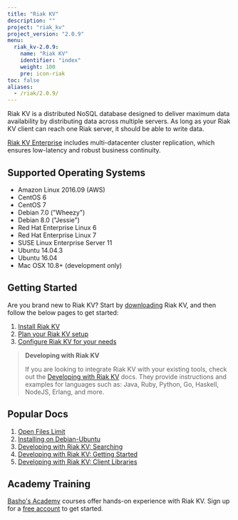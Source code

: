 ```yaml
---
title: "Riak KV"
description: ""
project: "riak_kv"
project_version: "2.0.9"
menu:
  riak_kv-2.0.9:
    name: "Riak KV"
    identifier: "index"
    weight: 100
    pre: icon-riak
toc: false
aliases:
  - /riak/2.0.9/
---
```


[aboutenterprise]: http://basho.com/contact/
[config index]: /riak/kv/2.0.9/configuring
[dev index]: /riak/kv/2.0.9/developing
[downloads]: /riak/kv/2.0.9/downloads/
[install index]: /riak/kv/2.0.9/setup/installing/
[plan index]: /riak/kv/2.0.9/setup/planning
[perf open files]: /riak/kv/2.0.9/using/performance/open-files-limit
[install debian & ubuntu]: /riak/kv/2.0.9/setup/installing/debian-ubuntu
[usage search]: /riak/kv/2.0.9/developing/usage/search
[getting started]: /riak/kv/2.0.9/developing/getting-started
[dev client libraries]: /riak/kv/2.0.9/developing/client-libraries



Riak KV is a distributed NoSQL database designed to deliver maximum data availability by distributing data across multiple servers. As long as your Riak KV client can reach one Riak server, it should be able to write data.

[Riak KV Enterprise][aboutenterprise] includes multi-datacenter cluster replication, which ensures low-latency and robust business continuity.

## Supported Operating Systems

- Amazon Linux 2016.09 (AWS)
- CentOS 6
- CentOS 7
- Debian 7.0 ("Wheezy")
- Debian 8.0 ("Jessie")
- Red Hat Enterprise Linux 6
- Red Hat Enterprise Linux 7
- SUSE Linux Enterprise Server 11
- Ubuntu 14.04.3
- Ubuntu 16.04
- Mac OSX 10.8+ (development only)

## Getting Started

Are you brand new to Riak KV? Start by [downloading][downloads] Riak KV, and then follow the below pages to get started:

1. [Install Riak KV][install index]
2. [Plan your Riak KV setup][plan index]
3. [Configure Riak KV for your needs][config index]

>**Developing with Riak KV**
>
>If you are looking to integrate Riak KV with your existing tools, check out the [Developing with Riak KV][dev index] docs. They provide instructions and examples for languages such as: Java, Ruby, Python, Go, Haskell, NodeJS, Erlang, and more.

## Popular Docs

1. [Open Files Limit][perf open files]
2. [Installing on Debian-Ubuntu][install debian & ubuntu]
3. [Developing with Riak KV: Searching][usage search]
4. [Developing with Riak KV: Getting Started][getting started]
5. [Developing with Riak KV: Client Libraries][dev client libraries]

## Academy Training

[Basho's Academy](https://academy.basho.com) courses offer hands-on experience with Riak KV. Sign up for a [free account](https://academy.basho.com/users/sign_up) to get started.
